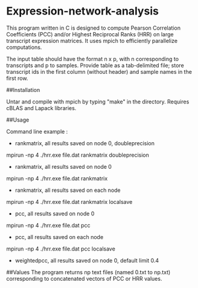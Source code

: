 # Expression-network-analysis
This program written in C is designed to compute Pearson Correlation Coefficients (PCC) and/or Highest Reciprocal Ranks (HRR) on large transcript expression matrices. It uses mpich to efficiently parallelize computations.

The input table should have the format n x p, with n corresponding to transcripts and p to samples. Provide table as a tab-delimited file; store transcript ids in the first column (without header) and sample names in the first row. 

##Installation

Untar and compile with mpich by typing "make" in the directory. Requires cBLAS and Lapack libraries.

##Usage

Command line example :

- rankmatrix, all results saved on node 0, doubleprecision

mpirun -np 4 ./hrr.exe file.dat rankmatrix doubleprecision

- rankmatrix, all results saved on node 0

mpirun -np 4 ./hrr.exe file.dat rankmatrix

- rankmatrix, all results saved on each node

mpirun -np 4 ./hrr.exe file.dat rankmatrix localsave

- pcc, all results saved on node 0

mpirun -np 4 ./hrr.exe file.dat pcc

- pcc, all results saved on each node

mpirun -np 4 ./hrr.exe file.dat pcc localsave

- weightedpcc, all results saved on node 0, default limit 0.4

##Values
The program returns np text files (named 0.txt to np.txt) corresponding to concatenated vectors of PCC or HRR values.


